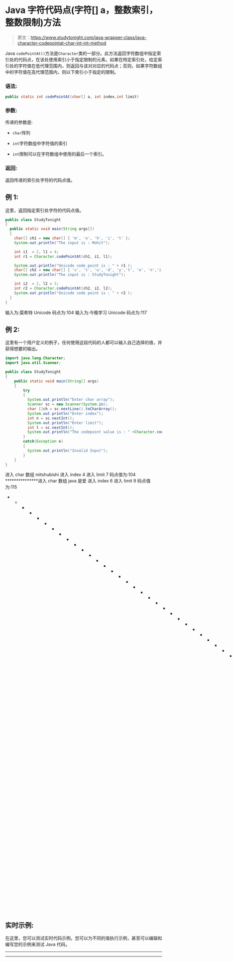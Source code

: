# Java 字符代码点(字符[] a，整数索引，整数限制)方法

> 原文：<https://www.studytonight.com/java-wrapper-class/java-character-codepointat-char-int-int-method>

Java `codePointAt()`方法是`Character`类的一部分。此方法返回字符数组中指定索引处的代码点，在该处使用索引小于指定限制的元素。如果在特定索引处，给定索引处的字符值在低代理范围内，则返回与该对对应的代码点；否则，如果字符数组中的字符值在高代理范围内，则以下索引小于指定的限制。

### 语法:

```java
public static int codePointAt(char[] a, int index,int limit) 
```

### 参数:

传递的参数是:

*   `char`阵列

*   `int`字符数组中字符值的索引

*   `int`限制可以在字符数组中使用的最后一个索引。

### 返回:

返回传递的索引处字符的代码点值。

## 例 1:

这里，返回指定索引处字符的代码点值。

```java
public class StudyTonight
{  
  public static void main(String args[])
  {  
    char[] ch1 = new char[] { 'm', 'o', 'h', 'i', 't' };  
    System.out.println("The input is : Mohit");  

    int i1  = 2, l1 = 4;  
    int r1 = Character.codePointAt(ch1, i1, l1);  

    System.out.println("Unicode code point is : " + r1 );  
    char[] ch2 = new char[] { 's', 't', 'u', 'd', 'y','t', 'o', 'n','i','g','h','t' };  
    System.out.println("The input is : StudyTonight");  

    int i2  = 2, l2 = 3;  
    int r2 = Character.codePointAt(ch2, i2, l2);  
    System.out.println("Unicode code point is : " + r2 );
  }
}
```

输入为:莫希特
Unicode 码点为:104
输入为:今晚学习
Unicode 码点为:117

## 例 2:

这里有一个用户定义的例子，任何使用这段代码的人都可以输入自己选择的值，并获得想要的输出。

```java
import java.lang.Character;
import java.util.Scanner;

public class StudyTonight
{  
    public static void main(String[] args) 
    {  
        try
        {
          System.out.println("Enter char array");
          Scanner sc = new Scanner(System.in);
          char []ch = sc.nextLine().toCharArray();
          System.out.println("Enter index");
          int n = sc.nextInt();
          System.out.println("Enter limit");
          int l = sc.nextInt();
          System.out.println("The codepoint value is : " +Character.codePointAt(ch,n,l));  
        }
        catch(Exception e)
        {
          System.out.println("Invalid Input");
        }
    }  
}
```

进入 char 数组
mitshubishi
进入 index
4
进入 limit
7
码点值为:104
***************进入 char 数组
java 是爱
进入 index
6
进入 limit
9
码点值为:115
* * * * * * * * * * * * * * * * * * * * * * * * * * * * * * * * * * * * * *进入 char 数组
Java 是爱
进入 index
6】进入 limit
9
码点值为:115

## 实时示例:

在这里，您可以测试实时代码示例。您可以为不同的值执行示例，甚至可以编辑和编写您的示例来测试 Java 代码。

* * *

* * *